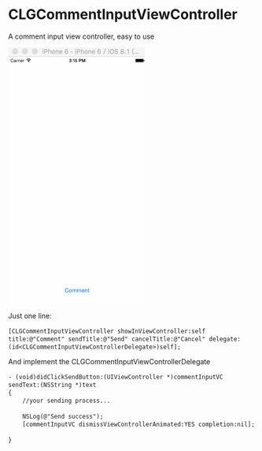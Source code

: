 # CLGCommentInputViewController
A comment  input view controller, easy to use

![](https://github.com/creeveliu/CLGCommentInputViewController/blob/master/CommentInputDemo.gif)


Just one line:

```
[CLGCommentInputViewController showInViewController:self title:@"Comment" sendTitle:@"Send" cancelTitle:@"Cancel" delegate:(id<CLGCommentInputViewControllerDelegate>)self];

```

And implement the CLGCommentInputViewControllerDelegate

```
- (void)didClickSendButton:(UIViewController *)commentInputVC sendText:(NSString *)text
{
    //your sending process...
    
    NSLog(@"Send success");
    [commentInputVC dismissViewControllerAnimated:YES completion:nil];
    
}
```
